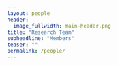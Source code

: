 ```yaml
---
layout: people
header:
  image_fullwidth: main-header.png
title: "Research Team"
subheadline: "Members"
teaser: ""
permalink: /people/
---
```

